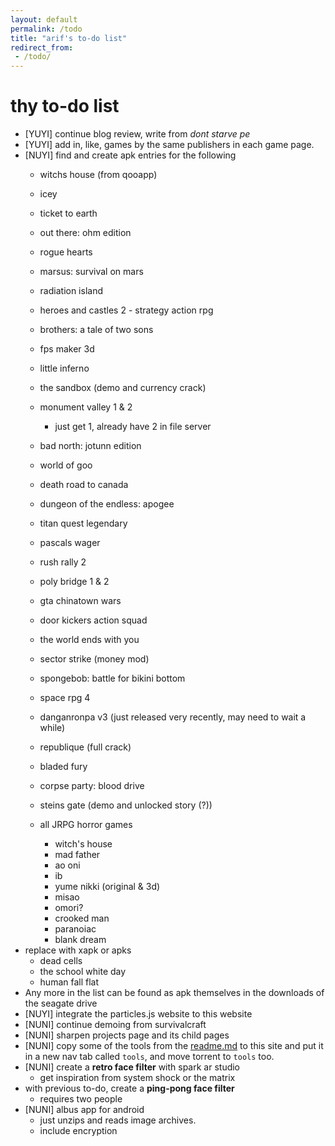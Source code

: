 ```yaml
---
layout: default
permalink: /todo
title: "arif's to-do list"
redirect_from: 
 - /todo/
---
```


# thy to-do list
* [YUYI] continue blog review, write from _dont starve pe_
* [YUYI] add in, like, games by the same publishers in each game page.
* [NUYI] find and create apk entries for the following
    * witchs house (from qooapp)
    * icey
    * ticket to earth
    * out there: ohm edition
    * rogue hearts
    * marsus: survival on mars
    * radiation island
    * heroes and castles 2 - strategy action rpg
    * brothers: a tale of two sons
    * fps maker 3d
    * little inferno
    * the sandbox (demo and currency crack)
    * monument valley 1 & 2 
        * just get 1, already have 2 in file server
    * bad north: jotunn edition
    * world of goo
    * death road to canada
    * dungeon of the endless: apogee
    * titan quest legendary
    * pascals wager
    * rush rally 2
    * poly bridge 1 & 2
    * gta chinatown wars
    * door kickers action squad
    * the world ends with you
    * sector strike (money mod)
    * spongebob: battle for bikini bottom
    * space rpg 4
    * danganronpa v3 (just released very recently, may need to wait a while)

    * republique (full crack)
    * bladed fury
    * corpse party: blood drive
    * steins gate (demo and unlocked story (?))
    * all JRPG horror games
        * witch's house
        * mad father
        * ao oni
        * ib
        * yume nikki (original & 3d)
        * misao
        * omori?
        * crooked man
        * paranoiac
        * blank dream
* replace with xapk or apks
    * dead cells
    * the school white day
    * human fall flat
* Any more in the list can be found as apk themselves in the downloads of the seagate drive
* [NUYI] integrate the particles.js website to this website
* [NUNI] continue demoing from survivalcraft
* [NUNI] sharpen projects page and its child pages
* [NUNI] copy some of the tools from the [readme.md](https://github.com/arifhamed/arifhamed.github.io/blob/main/README.md) to this site and put it in a new nav tab called `tools`, and move torrent to `tools` too.
* [NUNI] create a **retro face filter** with spark ar studio
    * get inspiration from system shock or the matrix
* with previous to-do, create a **ping-pong face filter**
    * requires two people
* [NUNI] albus app for android
    * just unzips and reads image archives.
    * include encryption
